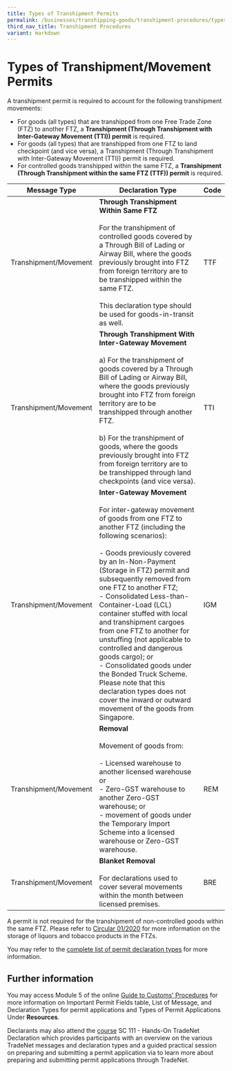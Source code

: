 ```yaml
---
title: Types of Transhipment Permits
permalink: /businesses/transhipping-goods/transhipment-procedures/types-of-transhipment-permits/
third_nav_title: Transhipment Procedures
variant: markdown
---
```

# Types of Transhipment/Movement Permits

A transhipment permit is required to account for the following transhipment movements:

-   For goods (all types) that are transhipped from one Free Trade Zone (FTZ) to another FTZ, a  **Transhipment (Through Transhipment with Inter-Gateway Movement (TTI)) permit**  is required.
-   For goods (all types) that are transhipped from one FTZ to land checkpoint (and vice versa), a Transhipment (Through Transhipment with Inter-Gateway Movement (TTI)) permit is required.
-   For controlled goods transhipped within the same FTZ, a  **Transhipment (Through Transhipment within the same FTZ (TTF)) permit**  is required.

| Message Type | Declaration Type | Code |
|--|--|--|
|Transhipment/Movement  | **Through Transhipment Within Same FTZ**<br><br>For the transhipment of controlled goods covered by a Through Bill of Lading or Airway Bill, where the goods previously brought into FTZ from foreign territory are to be transhipped within the same FTZ.<br><br>This declaration type should be used for goods-in-transit as well. | TTF|
| Transhipment/Movement | **Through Transhipment With Inter-Gateway Movement**<br><br> a) For the transhipment of goods covered by a Through Bill of Lading or Airway Bill, where the goods previously brought into FTZ from foreign territory are to be transhipped through another FTZ. <br><br> b) For the transhipment of goods, where the goods previously brought into FTZ from foreign territory are to be transhipped through land checkpoints (and vice versa). | TTI|
| Transhipment/Movement | **Inter-Gateway Movement**<br><br>For inter-gateway movement of goods from one FTZ to another FTZ (including the following scenarios):<br><br> -   Goods previously covered by an In-Non-Payment (Storage in FTZ) permit and subsequently removed from one FTZ to another FTZ;<br>-   Consolidated Less-than-Container-Load (LCL) container stuffed with local and transhipment cargoes from one FTZ to another for unstuffing (not applicable to controlled and dangerous goods cargo); or<br>-   Consolidated goods under the Bonded Truck Scheme.<br>Please note that this declaration types does not cover the inward or outward movement of the goods from Singapore. |IGM |
|Transhipment/Movement  | **Removal**<br><br> Movement of goods from:<br><br> -   Licensed warehouse to another licensed warehouse or<br>-   Zero-GST warehouse to another Zero-GST warehouse; or<br>-   movement of goods under the Temporary Import Scheme into a licensed warehouse or Zero-GST warehouse. |REM |
| Transhipment/Movement | **Blanket Removal**<br><br> For declarations used to cover several movements within the month between licensed premises. | BRE|


A permit is not required for the transhipment of non-controlled goods within the same FTZ. Please refer to  [Circular 01/2020](/news-and-media/circulars/circular012020ver1.pdf)  for more information on the storage of liquors and tobacco products in the FTZs.

You may refer to the [complete list of permit declaration types](https://www.customs.gov.sg/files/businesses/PSB/TN%20Team/Module_5_-_types_of_permit_applications.pdf) for more information.

## Further information

You may access Module 5 of the online  [Guide to Customs' Procedures](/businesses/business-resources/elearning)  for more information on Important Permit Fields table, List of Message, and Declaration Types for permit applications and Types of Permit Applications Under  **Resources**.

Declarants may also attend the [course](/businesses/business-resources/courses-and-events) SC 111 - Hands-On TradeNet Declaration which provides participants with an overview on the various TradeNet messages and declaration types and a guided practical session on preparing and submitting a permit application via to learn more about preparing and submitting permit applications through TradeNet.
